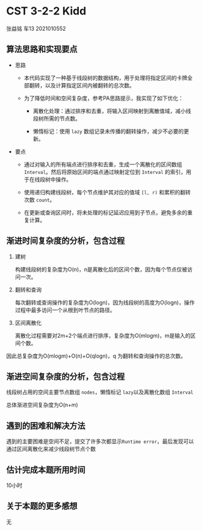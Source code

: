 # CST 3-2-2 Kidd

张益铭  车13  2021010552

## 算法思路和实现要点

- 思路

  - 本代码实现了一种基于线段树的数据结构，用于处理将指定区间的卡牌全部翻转，以及计算指定区间内被翻转的总次数。

  - 为了降低时间和空间复杂度，参考PA思路提示，我实现了如下优化：

    - 离散化处理：通过排序和去重，将输入区间映射到离散值域，减小线段树所需的节点数。

    - 懒惰标记：使用 `lazy` 数组记录未传播的翻转操作，减少不必要的更新。

- 要点

  - 通过对输入的所有端点进行排序和去重，生成一个离散化的区间数组 `Interval`。然后将原始区间的端点通过映射定位到 `Interval` 的索引，用于在线段树中操作。

  - 使用递归构建线段树，每个节点维护其对应的值域 `[l, r)` 和累积的翻转次数 `count`。

  - 在更新或查询区间时，将未处理的标记延迟应用到子节点，避免多余的重复计算。

## 渐进时间复杂度的分析，包含过程

1. 建树

   构建线段树的复杂度为O(n)，n是离散化后的区间个数，因为每个节点仅被访问一次。

2. 翻转和查询

   每次翻转或查询操作的复杂度为O(logn)，因为线段树的高度为O(logn)，操作过程中最多访问一个从根到叶节点的路径。

3. 区间离散化

   离散化过程需要对2m+2个端点进行排序，复杂度为O(mlogm)，m是输入的区间个数。

因此总复杂度为O(mlog⁡m)+O(n)+O(qlog⁡n)，q 为翻转和查询操作的总次数。

## 渐进空间复杂度的分析，包含过程

线段树占用的空间主要节点数组 `nodes`，懒惰标记 `lazy`以及离散化数组 `Interval`

总体渐进空间复杂度为O(n+m)


## 遇到的困难和解决方法

遇到的主要困难是空间不足，提交了许多次都显示`Runtime error`，最后发现可以通过区间离散化来减少线段树节点个数

## 估计完成本题所用时间 
10小时

## 关于本题的更多感想

无
